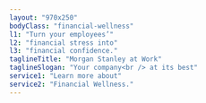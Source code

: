 ```yaml
---
layout: "970x250"
bodyClass: "financial-wellness"
l1: "Turn your employees’"
l2: "financial stress into"
l3: "financial confidence."
taglineTitle: "Morgan Stanley at Work"
taglineSlogan: "Your company<br /> at its best"
service1: "Learn more about"
service2: "Financial Wellness."
---
```

